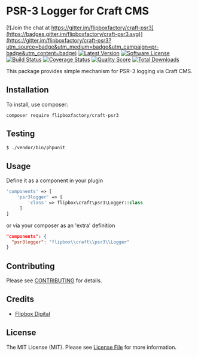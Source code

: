 # PSR-3 Logger for Craft CMS
[![Join the chat at https://gitter.im/flipboxfactory/craft-psr3](https://badges.gitter.im/flipboxfactory/craft-psr3.svg)](https://gitter.im/flipboxfactory/craft-psr3?utm_source=badge&utm_medium=badge&utm_campaign=pr-badge&utm_content=badge)
[![Latest Version](https://img.shields.io/github/release/flipboxfactory/craft-psr3.svg?style=flat-square)](https://github.com/flipboxfactory/craft-psr3/releases)
[![Software License](https://img.shields.io/badge/license-MIT-brightgreen.svg?style=flat-square)](LICENSE.md)
[![Build Status](https://img.shields.io/travis/flipboxfactory/craft-psr3/master.svg?style=flat-square)](https://travis-ci.org/flipboxfactory/craft-psr3)
[![Coverage Status](https://img.shields.io/scrutinizer/coverage/g/flipboxfactory/craft-psr3.svg?style=flat-square)](https://scrutinizer-ci.com/g/flipboxfactory/craft-psr3/code-structure)
[![Quality Score](https://img.shields.io/scrutinizer/g/flipboxfactory/craft-psr3.svg?style=flat-square)](https://scrutinizer-ci.com/g/flipboxfactory/craft-psr3)
[![Total Downloads](https://img.shields.io/packagist/dt/flipboxfactory/craft-psr3.svg?style=flat-square)](https://packagist.org/packages/flipboxfactory/craft-psr3)

This package provides simple mechanism for PSR-3 logging via Craft CMS.

## Installation

To install, use composer:

```
composer require flipboxfactory/craft-psr3
```

## Testing

``` bash
$ ./vendor/bin/phpunit
```

## Usage
Define it as a component in your plugin
```php 
'components' => [
    'psr3logger' => [
        'class' => flipbox\craft\psr3\Logger::class
     ]
]
```
or via your composer as an 'extra' definition
```json
"components": {
  "psr3logger": "flipbox\\craft\\psr3\\Logger"
}
```

## Contributing

Please see [CONTRIBUTING](https://github.com/flipboxfactory/craft-psr3/blob/master/CONTRIBUTING.md) for details.


## Credits

- [Flipbox Digital](https://github.com/flipbox)

## License

The MIT License (MIT). Please see [License File](https://github.com/flipboxfactory/craft-psr3/blob/master/LICENSE) for more information.
